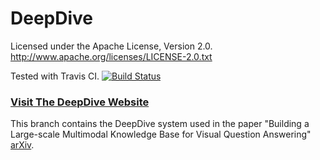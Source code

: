 # DeepDive

Licensed under the Apache License, Version 2.0. http://www.apache.org/licenses/LICENSE-2.0.txt

Tested with Travis CI. 
[![Build Status](https://travis-ci.org/HazyResearch/deepdive.svg?branch=master)](https://travis-ci.org/HazyResearch/deepdive)

### [Visit The DeepDive Website](http://deepdive.stanford.edu)

This branch contains the DeepDive system used in the paper "Building a Large-scale Multimodal Knowledge Base for Visual Question Answering" [arXiv](http://arxiv.org/abs/1507.05670).